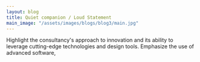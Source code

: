 ```yaml
---
layout: blog
title: Quiet companion / Loud Statement
main_image: "/assets/images/blogs/blog3/main.jpg"
---
```


Highlight the consultancy's approach to innovation and its ability to leverage cutting-edge technologies and design tools. Emphasize the use of advanced software,
